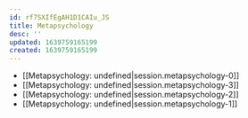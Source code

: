 ```yaml
---
id: rf7SXIfEgAH1D1CAIu_JS
title: Metapsychology
desc: ''
updated: 1639759165199
created: 1639759165199
---
```


- [[Metapsychology: undefined|session.metapsychology-0]]
- [[Metapsychology: undefined|session.metapsychology-3]]
- [[Metapsychology: undefined|session.metapsychology-2]]
- [[Metapsychology: undefined|session.metapsychology-1]]
